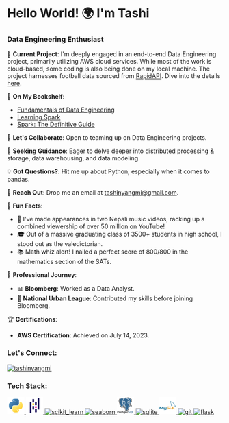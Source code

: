 # Hello World! 🌍 I'm Tashi

### Data Engineering Enthusiast

🚀 **Current Project**: I'm deeply engaged in an end-to-end Data Engineering project, primarily utilizing AWS cloud services. While most of the work is cloud-based, some coding is also being done on my local machine. The project harnesses football data sourced from [RapidAPI](https://rapidapi.com/api-sports/api/api-football/). Dive into the details [here](https://github.com/TashiNyangmi/de_football).


📖 **On My Bookshelf**: 
- [Fundamentals of Data Engineering](https://www.oreilly.com/library/view/fundamentals-of-data/9781098108298/)
- [Learning Spark](https://www.oreilly.com/library/view/learning-spark-2nd/9781492050032/)
- [Spark: The Definitive Guide](https://www.oreilly.com/library/view/spark-the-definitive/9781491912201/)

🤝 **Let's Collaborate**: Open to teaming up on Data Engineering projects.

🙌 **Seeking Guidance**: Eager to delve deeper into distributed processing & storage, data warehousing, and data modeling.

💡 **Got Questions?**: Hit me up about Python, especially when it comes to pandas.

💌 **Reach Out**: Drop me an email at tashinyangmi@gmail.com.

🎉 **Fun Facts**:
- 🎵 I've made appearances in two Nepali music videos, racking up a combined viewership of over 50 million on YouTube!
- 🎓 Out of a massive graduating class of 3500+ students in high school, I stood out as the valedictorian.
- 📚 Math whiz alert! I nailed a perfect score of 800/800 in the mathematics section of the SATs.

🌱 **Professional Journey**:
- 📊 **Bloomberg**: Worked as a Data Analyst.
- 🌆 **National Urban League**: Contributed my skills before joining Bloomberg.

🏆 **Certifications**:
- **AWS Certification**: Achieved on July 14, 2023. 
<div data-iframe-width="150" data-iframe-height="270" data-share-badge-id="278e9302-d4ca-44b7-a0d9-fac43decde59" data-share-badge-host="https://www.credly.com"></div><script type="text/javascript" async src="//cdn.credly.com/assets/utilities/embed.js"></script>


### Let's Connect:
[<img src="https://raw.githubusercontent.com/rahuldkjain/github-profile-readme-generator/master/src/images/icons/Social/linked-in-alt.svg" alt="tashinyangmi" width="30" height="30"/>](https://www.linkedin.com/in/tashitgurung/)

### Tech Stack:
<p align="left"> <a href="https://www.python.org" target="_blank" rel="noreferrer"> <img src="https://raw.githubusercontent.com/devicons/devicon/master/icons/python/python-original.svg" alt="python" width="40" height="40"/> </a> <a href="https://pandas.pydata.org/" target="_blank" rel="noreferrer"> <img src="https://raw.githubusercontent.com/devicons/devicon/2ae2a900d2f041da66e950e4d48052658d850630/icons/pandas/pandas-original.svg" alt="pandas" width="40" height="40"/> </a> <a href="https://scikit-learn.org/" target="_blank" rel="noreferrer"> <img src="https://upload.wikimedia.org/wikipedia/commons/0/05/Scikit_learn_logo_small.svg" alt="scikit_learn" width="40" height="40"/> </a> <a href="https://seaborn.pydata.org/" target="_blank" rel="noreferrer"> <img src="https://seaborn.pydata.org/_images/logo-mark-lightbg.svg" alt="seaborn" width="40" height="40"/> </a>  <a href="https://www.postgresql.org" target="_blank" rel="noreferrer"> <img src="https://raw.githubusercontent.com/devicons/devicon/master/icons/postgresql/postgresql-original-wordmark.svg" alt="postgresql" width="40" height="40"/> </a> <a href="https://www.sqlite.org/" target="_blank" rel="noreferrer"> <img src="https://www.vectorlogo.zone/logos/sqlite/sqlite-icon.svg" alt="sqlite" width="40" height="40"/> </a> <a href="https://www.mysql.com/" target="_blank" rel="noreferrer"> <img src="https://raw.githubusercontent.com/devicons/devicon/master/icons/mysql/mysql-original-wordmark.svg" alt="mysql" width="40" height="40"/> </a> <a href="https://git-scm.com/" target="_blank" rel="noreferrer"> <img src="https://www.vectorlogo.zone/logos/git-scm/git-scm-icon.svg" alt="git" width="40" height="40"/> </a> <a href="https://flask.palletsprojects.com/" target="_blank" rel="noreferrer"> <img src="https://e7.pngegg.com/pngimages/509/951/png-clipart-flask-by-example-web-framework-python-bottle-bottle-text-logo-thumbnail.png" alt="flask" width="28" height="40"/> </a> </p>

